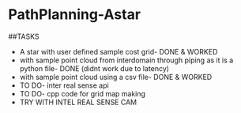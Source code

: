 # PathPlanning-Astar

##TASKS
- A star with user defined sample cost grid- DONE & WORKED
- with sample point cloud from interdomain through piping as it is a python file- DONE (didnt work due to latency)
- with sample point cloud using a csv file-  DONE & WORKED
- TO DO- inter real sense api
- TO DO- cpp code for grid map making
- TRY WITH INTEL REAL SENSE CAM
